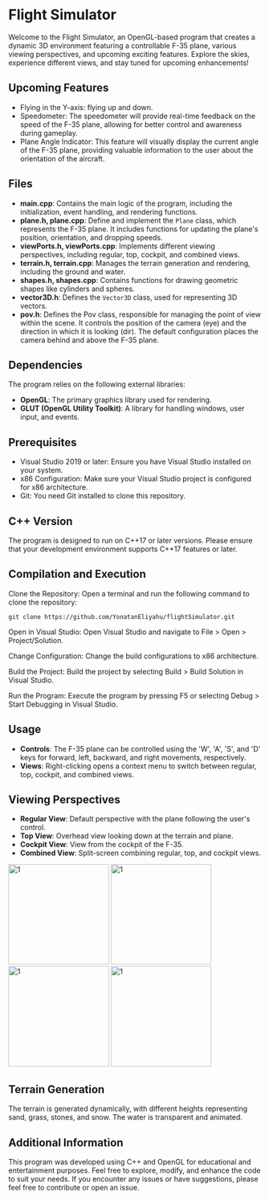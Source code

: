 # Flight Simulator

Welcome to the Flight Simulator, an OpenGL-based program that creates a dynamic 3D environment featuring a controllable F-35 plane,
various viewing perspectives, and upcoming exciting features.
Explore the skies, experience different views, and stay tuned for upcoming enhancements!
## Upcoming Features

- Flying in the  Y-axis: flying up and down.
- Speedometer: The speedometer will provide real-time feedback on the speed of the F-35 plane, allowing for better control and awareness during gameplay.
- Plane Angle Indicator: This feature will visually display the current angle of the F-35 plane, providing valuable information to the user about the orientation of the aircraft.

## Files

- **main.cpp**: Contains the main logic of the program, including the initialization, event handling, and rendering functions.
- **plane.h, plane.cpp**: Define and implement the `Plane` class, which represents the F-35 plane. It includes functions for updating the plane's position, orientation, and dropping speeds.
- **viewPorts.h, viewPorts.cpp**: Implements different viewing perspectives, including regular, top, cockpit, and combined views.
- **terrain.h, terrain.cpp**: Manages the terrain generation and rendering, including the ground and water.
- **shapes.h, shapes.cpp**: Contains functions for drawing geometric shapes like cylinders and spheres.
- **vector3D.h**: Defines the `Vector3D` class, used for representing 3D vectors.
- **pov.h**: Defines the Pov class, responsible for managing the point of view within the scene.
  It controls the position of the camera (eye) and the direction in which it is looking (dir).
  The default configuration places the camera behind and above the F-35 plane.

## Dependencies

The program relies on the following external libraries:

- **OpenGL**: The primary graphics library used for rendering.
- **GLUT (OpenGL Utility Toolkit)**: A library for handling windows, user input, and events.

## Prerequisites

- Visual Studio 2019 or later: Ensure you have Visual Studio installed on your system.
- x86 Configuration: Make sure your Visual Studio project is configured for x86 architecture.
- Git: You need Git installed to clone this repository.

## C++ Version

The program is designed to run on C++17 or later versions. Please ensure that your development environment supports C++17 features or later.

## Compilation and Execution
Clone the Repository: Open a terminal and run the following command to clone the repository:

```
git clone https://github.com/YonatanEliyahu/flightSimulator.git
```

Open in Visual Studio: Open Visual Studio and navigate to File > Open > Project/Solution.

Change Configuration: Change the build configurations to x86 architecture.

Build the Project: Build the project by selecting Build > Build Solution in Visual Studio.

Run the Program: Execute the program by pressing F5 or selecting Debug > Start Debugging in Visual Studio.

## Usage

- **Controls**: The F-35 plane can be controlled using the 'W', 'A', 'S', and 'D' keys for forward, left, backward, and right movements, respectively.
- **Views**: Right-clicking opens a context menu to switch between regular, top, cockpit, and combined views.

## Viewing Perspectives

- **Regular View**: Default perspective with the plane following the user's control.
- **Top View**: Overhead view looking down at the terrain and plane.
- **Cockpit View**: View from the cockpit of the F-35.
- **Combined View**: Split-screen combining regular, top, and cockpit views.
<img width="200" alt="1" src="https://github.com/YonatanEliyahu/flightSimulator/assets/106242827/7f49bdfc-259f-4d65-a3c3-29283d491742" title="Regular View"> 
<img width="200" alt="1" src="https://github.com/YonatanEliyahu/flightSimulator/assets/106242827/14977763-1b33-49e3-bd89-401ba1acfac1" title="Top View"> <br>
<img width="200" alt="1" src="https://github.com/YonatanEliyahu/flightSimulator/assets/106242827/2c4b5553-0ee1-47c4-872d-42f6ef5bc1ec" title="Cockpit View"> 
<img width="200" alt="1" src="https://github.com/YonatanEliyahu/flightSimulator/assets/106242827/3a3b74cb-13e1-431c-972f-c2d6450964e6" title="Combined View">

## Terrain Generation

The terrain is generated dynamically, with different heights representing sand, grass, stones, and snow. The water is transparent and animated.

## Additional Information

This program was developed using C++ and OpenGL for educational and entertainment purposes.
Feel free to explore, modify, and enhance the code to suit your needs.
If you encounter any issues or have suggestions, please feel free to contribute or open an issue.
